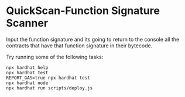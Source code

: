 # QuickScan-Function Signature Scanner 

Input the function signature and its going to return to the console all the contracts that have that function signature in their bytecode.

Try running some of the following tasks:

```shell
npx hardhat help
npx hardhat test
REPORT_GAS=true npx hardhat test
npx hardhat node
npx hardhat run scripts/deploy.js
```
